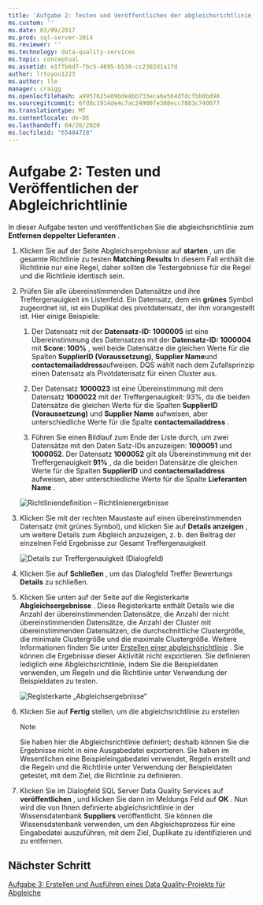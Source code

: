 ```yaml
---
title: 'Aufgabe 2: Testen und Veröffentlichen der abgleichsrichtlinie | Microsoft-Dokumentation'
ms.custom: ''
ms.date: 03/09/2017
ms.prod: sql-server-2014
ms.reviewer: ''
ms.technology: data-quality-services
ms.topic: conceptual
ms.assetid: e1ffb6d7-fbc5-4695-b538-cc2302d1a17d
author: lrtoyou1223
ms.author: lle
manager: craigg
ms.openlocfilehash: a9957625e09bde8bb733eca6e564dfdcfbb0bd98
ms.sourcegitcommit: 6fd8c1914de4c7ac24900fe388ecc7883c740077
ms.translationtype: MT
ms.contentlocale: de-DE
ms.lasthandoff: 04/26/2020
ms.locfileid: "65484728"
---
```

# <a name="task-2-testing-and-publishing-the-matching-policy"></a>Aufgabe 2: Testen und Veröffentlichen der Abgleichrichtlinie
  In dieser Aufgabe testen und veröffentlichen Sie die abgleichsrichtlinie zum **Entfernen doppelter Lieferanten** .  
  
1.  Klicken Sie auf der Seite Abgleichsergebnisse auf **starten** , um die gesamte Richtlinie zu testen **Matching Results** In diesem Fall enthält die Richtlinie nur eine Regel, daher sollten die Testergebnisse für die Regel und die Richtlinie identisch sein.  
  
2.  Prüfen Sie alle übereinstimmenden Datensätze und ihre Treffergenauigkeit im Listenfeld. Ein Datensatz, dem ein **grünes** Symbol zugeordnet ist, ist ein Duplikat des pivotdatensatz, der ihm vorangestellt ist. Hier einige Beispiele:  
  
    1.  Der Datensatz mit der **Datensatz-ID: 1000005** ist eine Übereinstimmung des Datensatzes mit der **Datensatz-ID: 1000004** mit **Score: 100%** , weil beide Datensätze die gleichen Werte für die Spalten **SupplierID (Voraussetzung)**, **Supplier Name**und **contactemailaddress**aufweisen. DQS wählt nach dem Zufallsprinzip einen Datensatz als Pivotdatensatz für einen Cluster aus.  
  
    2.  Der Datensatz **1000023** ist eine Übereinstimmung mit dem Datensatz **1000022** mit der Treffergenauigkeit: 93%, da die beiden Datensätze die gleichen Werte für die Spalten **SupplierID (Voraussetzung)** und **Supplier Name** aufweisen, aber unterschiedliche Werte für die Spalte **contactemailaddress** .  
  
    3.  Führen Sie einen Bildlauf zum Ende der Liste durch, um zwei Datensätze mit den Daten Satz-IDs anzuzeigen: **1000051** und **1000052**. Der Datensatz **1000052** gilt als Übereinstimmung mit der Treffergenauigkeit **91%** , da die beiden Datensätze die gleichen Werte für die Spalten **SupplierID** und **contactemailaddress** aufweisen, aber unterschiedliche Werte für die Spalte **Lieferanten Name** .  
  
     ![Richtliniendefinition – Richtlinienergebnisse](../../2014/tutorials/media/et-testingandpublishingthematchingpolicy-01.jpg "Richtliniendefinition – Richtlinienergebnisse")  
  
3.  Klicken Sie mit der rechten Maustaste auf einen übereinstimmenden Datensatz (mit grünes Symbol), und klicken Sie auf **Details anzeigen** , um weitere Details zum Abgleich anzuzeigen, z. b. den Beitrag der einzelnen Feld Ergebnisse zur Gesamt Treffergenauigkeit  
  
     ![Details zur Treffergenauigkeit (Dialogfeld)](../../2014/tutorials/media/et-testingandpublishingthematchingpolicy-02.jpg "Details zur Treffergenauigkeit (Dialogfeld)")  
  
4.  Klicken Sie auf **Schließen** , um das Dialogfeld Treffer Bewertungs **Details** zu schließen.  
  
5.  Klicken Sie unten auf der Seite auf die Registerkarte **Abgleichsergebnisse** . Diese Registerkarte enthält Details wie die Anzahl der übereinstimmenden Datensätze, die Anzahl der nicht übereinstimmenden Datensätze, die Anzahl der Cluster mit übereinstimmenden Datensätzen, die durchschnittliche Clustergröße, die minimale Clustergröße und die maximale Clustergröße. Weitere Informationen finden Sie unter [Erstellen einer abgleichsrichtlinie](https://msdn.microsoft.com/library/hh270290.aspx) . Sie können die Ergebnisse dieser Aktivität nicht exportieren. Sie definieren lediglich eine Abgleichsrichtlinie, indem Sie die Beispieldaten verwenden, um Regeln und die Richtlinie unter Verwendung der Beispieldaten zu testen.  
  
     ![Registerkarte „Abgleichsergebnisse“](../../2014/tutorials/media/et-testingandpublishingthematchingpolicy-03.jpg "Registerkarte „Abgleichsergebnisse“")  
  
6.  Klicken Sie auf **Fertig** stellen, um die abgleichsrichtlinie zu erstellen  
  
    > [!NOTE]  
    >  Sie haben hier die Abgleichsrichtlinie definiert; deshalb können Sie die Ergebnisse nicht in eine Ausgabedatei exportieren. Sie haben im Wesentlichen eine Beispieleingabedatei verwendet, Regeln erstellt und die Regeln und die Richtlinie unter Verwendung der Beispieldaten getestet, mit dem Ziel, die Richtlinie zu definieren.  
  
7.  Klicken Sie im Dialogfeld SQL Server Data Quality Services auf **veröffentlichen** , und klicken Sie dann im Meldungs Feld auf **OK** . Nun wird die von Ihnen definierte abgleichsrichtlinie in der Wissensdatenbank **Suppliers** veröffentlicht. Sie können die Wissensdatenbank verwenden, um den Abgleichsprozess für eine Eingabedatei auszuführen, mit dem Ziel, Duplikate zu identifizieren und zu entfernen.  
  
## <a name="next-step"></a>Nächster Schritt  
 [Aufgabe 3: Erstellen und Ausführen eines Data Quality-Projekts für Abgleiche](../../2014/tutorials/task-3-creating-and-running-a-data-quality-project-for-matching.md)  
  
  
